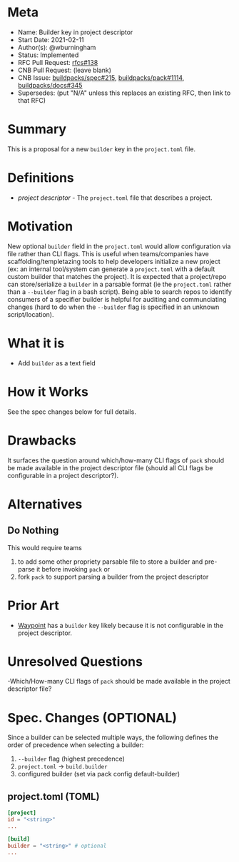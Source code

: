 # Meta
[meta]: #meta
- Name: Builder key in project descriptor
- Start Date: 2021-02-11
- Author(s): @wburningham
- Status: Implemented
- RFC Pull Request: [rfcs#138](https://github.com/buildpacks/rfcs/pull/138)
- CNB Pull Request: (leave blank)
- CNB Issue: [buildpacks/spec#215](https://github.com/buildpacks/spec/issues/215), [buildpacks/pack#1114](https://github.com/buildpacks/pack/issues/1114), [buildpacks/docs#345](https://github.com/buildpacks/docs/issues/345)
- Supersedes: (put "N/A" unless this replaces an existing RFC, then link to that RFC)

# Summary
[summary]: #summary

This is a proposal for a new `builder` key in the `project.toml` file.

# Definitions
[definitions]: #definitions

* _project descriptor_ - The `project.toml` file that describes a project.

# Motivation
[motivation]: #motivation

New optional `builder` field in the `project.toml` would allow configuration via file rather than CLI flags. This is useful when teams/companies have scaffolding/templetazing tools to help developers initialize a new project (ex: an internal tool/system can generate a `project.toml` with a default custom builder that matches the project). It is expected that a project/repo can store/serialize a `builder` in a parsable format (ie the `project.toml` rather than a `--builder` flag in a bash script). Being able to search repos to identify consumers of a specifier builder is helpful for auditing and communciating changes (hard to do when the `--builder` flag is specified in an unknown script/location).

# What it is
[what-it-is]: #what-it-is

* Add `builder` as a text field

# How it Works
[how-it-works]: #how-it-works

See the spec changes below for full details.

# Drawbacks
[drawbacks]: #drawbacks

It surfaces the question around which/how-many CLI flags of `pack` should be made available in the project descriptor file (should all CLI flags be configurable in a project descriptor?).

# Alternatives
[alternatives]: #alternatives

## Do Nothing

This would require teams 
1. to add some other propriety parsable file to store a builder and pre-parse it before invoking `pack`
or
2. fork `pack` to support parsing a builder from the project descriptor

# Prior Art
[prior-art]: #prior-art

* [Waypoint](https://www.waypointproject.io/plugins/pack) has a `builder` key likely because it is not configurable in the project descriptor. 

# Unresolved Questions
[unresolved-questions]: #unresolved-questions

-Which/How-many CLI flags of `pack` should be made available in the project descriptor file?

# Spec. Changes (OPTIONAL)
[spec-changes]: #spec-changes

Since a builder can be selected multiple ways, the following defines the order of precedence when selecting a builder:

1. `--builder` flag (highest precedence)
2. `project.toml` → `build.builder`
3. configured builder (set via pack config default-builder)

## project.toml (TOML)

```toml
[project]
id = "<string>"
...

[build]
builder = "<string>" # optional
...
```
